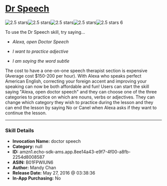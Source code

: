 # [Dr Speech](http://alexa.amazon.com/#skills/amzn1.echo-sdk-ams.app.8ee14a43-e9f7-4f00-a8fb-2254d8008587)
![2.5 stars](../../images/ic_star_black_18dp_1x.png)![2.5 stars](../../images/ic_star_black_18dp_1x.png)![2.5 stars](../../images/ic_star_half_black_18dp_1x.png)![2.5 stars](../../images/ic_star_border_black_18dp_1x.png)![2.5 stars](../../images/ic_star_border_black_18dp_1x.png) 6

To use the Dr Speech skill, try saying...

* *Alexa, open Doctor Speech*

* *I want to practice adjective*

* *I am saying the word subtle*

The cost to have a one-on-one speech therapist section is expensive (Average cost $150-200 per hour). With Alexa who speaks perfect American English, correcting your foreign accent and improving your speaking can now be both affordable and fun! Users can start the skill saying "Alexa, open doctor speech" and they can choose one of the three categories to practice on which are nouns, verbs or adjectives. They can change which category they wish to practice during the lesson and they can end the lesson by saying No or Canel when Alexa asks if they want to continue the lesson.

***

### Skill Details

* **Invocation Name:** doctor speech
* **Category:** null
* **ID:** amzn1.echo-sdk-ams.app.8ee14a43-e9f7-4f00-a8fb-2254d8008587
* **ASIN:** B01FPWIUN6
* **Author:** Mandy Chan
* **Release Date:** May 27, 2016 @ 03:38:36
* **In-App Purchasing:** No
